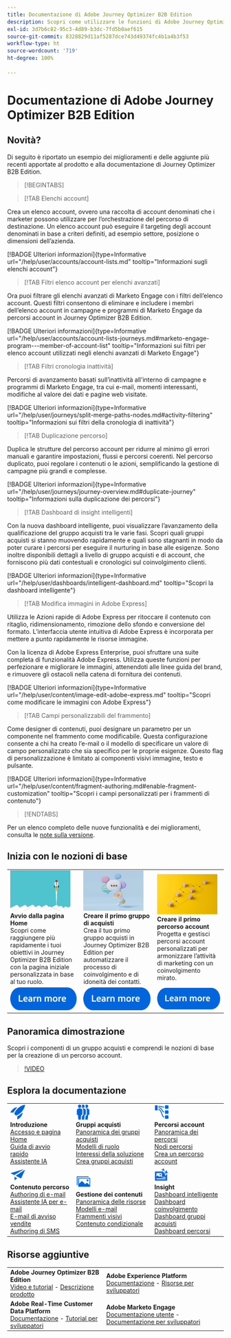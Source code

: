 ```yaml
---
title: Documentazione di Adobe Journey Optimizer B2B Edition
description: Scopri come utilizzare le funzioni di Adobe Journey Optimizer B2B Edition per orchestrare account e percorsi di gruppi acquisti utilizzando l’intelligenza artificiale generativa incorporata e l’automazione leader di settore.
exl-id: 3d7b6c82-95c3-4d89-b3dc-7fd5b0aef615
source-git-commit: 8328829d11af5287dce743d49374fc4b1a4b3f53
workflow-type: ht
source-wordcount: '719'
ht-degree: 100%

---
```


# Documentazione di Adobe Journey Optimizer B2B Edition

## Novità?

Di seguito è riportato un esempio dei miglioramenti e delle aggiunte più recenti apportate al prodotto e alla documentazione di Journey Optimizer B2B Edition.

>[!BEGINTABS]

>[!TAB Elenchi account]

Crea un elenco account, ovvero una raccolta di account denominati che i marketer possono utilizzare per l’orchestrazione del percorso di destinazione. Un elenco account può eseguire il targeting degli account denominati in base a criteri definiti, ad esempio settore, posizione o dimensioni dell’azienda.

[!BADGE Ulteriori informazioni]{type=Informative url="/help/user/accounts/account-lists.md" tooltip="Informazioni sugli elenchi account"}

>[!TAB Filtri elenco account per elenchi avanzati]

Ora puoi filtrare gli elenchi avanzati di Marketo Engage con i filtri dell’elenco account. Questi filtri consentono di eliminare e includere i membri dell’elenco account in campagne e programmi di Marketo Engage da percorsi account in Journey Optimizer B2B Edition.

[!BADGE Ulteriori informazioni]{type=Informative url="/help/user/accounts/account-lists-journeys.md#marketo-engage-program---member-of-account-list" tooltip="Informazioni sui filtri per elenco account utilizzati negli elenchi avanzati di Marketo Engage"}

>[!TAB Filtri cronologia inattività]

Percorsi di avanzamento basati sull’inattività all’interno di campagne e programmi di Marketo Engage, tra cui e-mail, momenti interessanti, modifiche al valore dei dati e pagine web visitate.

[!BADGE Ulteriori informazioni]{type=Informative url="/help/user/journeys/split-merge-paths-nodes.md#activity-filtering" tooltip="Informazioni sui filtri della cronologia di inattività"}

>[!TAB Duplicazione percorso]

Duplica le strutture del percorso account per ridurre al minimo gli errori manuali e garantire impostazioni, flussi e percorsi coerenti. Nel percorso duplicato, puoi regolare i contenuti o le azioni, semplificando la gestione di campagne più grandi e complesse.

[!BADGE Ulteriori informazioni]{type=Informative url="/help/user/journeys/journey-overview.md#duplicate-journey" tooltip="Informazioni sulla duplicazione dei percorsi"}

>[!TAB Dashboard di insight intelligenti]

Con la nuova dashboard intelligente, puoi visualizzare l’avanzamento della qualificazione del gruppo acquisti tra le varie fasi. Scopri quali gruppi acquisti si stanno muovendo rapidamente e quali sono stagnanti in modo da poter curare i percorsi per eseguire il nurturing in base alle esigenze. Sono inoltre disponibili dettagli a livello di gruppo acquisti e di account, che forniscono più dati contestuali e cronologici sul coinvolgimento clienti.

[!BADGE Ulteriori informazioni]{type=Informative url="/help/user/dashboards/intelligent-dashboard.md" tooltip="Scopri la dashboard intelligente"}

>[!TAB Modifica immagini in Adobe Express]

Utilizza le Azioni rapide di Adobe Express per ritoccare il contenuto con ritaglio, ridimensionamento, rimozione dello sfondo e conversione del formato. L’interfaccia utente intuitiva di Adobe Express è incorporata per mettere a punto rapidamente le risorse immagine.

Con la licenza di Adobe Express Enterprise, puoi sfruttare una suite completa di funzionalità Adobe Express. Utilizza queste funzioni per perfezionare e migliorare le immagini, attenendoti alle linee guida del brand, e rimuovere gli ostacoli nella catena di fornitura dei contenuti.

[!BADGE Ulteriori informazioni]{type=Informative url="/help/user/content/image-edit-adobe-express.md" tooltip="Scopri come modificare le immagini con Adobe Express"}

>[!TAB Campi personalizzabili del frammento]

Come designer di contenuti, puoi designare un parametro per un componente nel frammento come modificabile. Questa configurazione consente a chi ha creato l’e-mail o il modello di specificare un valore di campo personalizzato che sia specifico per le proprie esigenze. Questo flag di personalizzazione è limitato ai componenti visivi immagine, testo e pulsante.

[!BADGE Ulteriori informazioni]{type=Informative url="/help/user/content/fragment-authoring.md#enable-fragment-customization" tooltip="Scopri i campi personalizzati per i frammenti di contenuto"}

>[!ENDTABS]

Per un elenco completo delle nuove funzionalità e dei miglioramenti, consulta le [note sulla versione](../user/release-notes/release-notes.md). <!-- Stay up-to-date with the latest changes in our documentation by visiting the [documentation updates page](using/rn/documentation-updates.md).-->

## Inizia con le nozioni di base

<table style="table-layout:fixed">
  <tr style="border: 0;">
    <td>
    <a href="home-page.md"><img width="140px" src="./assets/launch.png" alt="Avvio utilizzo del prodotto"></a>
    <div><strong>Avvio dalla pagina Home</strong><br/>Scopri come raggiungere più rapidamente i tuoi obiettivi in Journey Optimizer B2B Edition con la pagina iniziale personalizzata in base al tuo ruolo.</div>
    </td>
      <td>
    <a href="buying-groups/buying-groups-overview.md"><img width="140px" src="./assets/communication.png" alt="Gruppi acquisti"></a>
    <div><strong>Creare il primo gruppo di acquisti</strong><br/>Crea il tuo primo gruppo acquisti in Journey Optimizer B2B Edition per automatizzare il processo di coinvolgimento e di idoneità dei contatti.</div>
    </td>
    <td>
    <a href="journeys/journey-overview.md"><img width="140px" src="./assets/flow.png" alt="Percorsi account"></a>
    <div><strong>Creare il primo percorso account</strong><br/>Progetta e gestisci percorsi account personalizzati per armonizzare l’attività di marketing con un coinvolgimento mirato. 
    </div>
    </td>
  </tr>
  <tr style="border: 0;">
    <td align="center"><a href="home-page.md"><img src="../assets/learn-more.svg" alt="Ulteriori informazioni"></a></td>
    <td align="center"><a href="buying-groups/buying-groups-overview.md"><img src="../assets/learn-more.svg" alt="Ulteriori informazioni"></a></td>
    <td align="center"><a href="journeys/journey-overview.md"><img src="../assets/learn-more.svg" alt="Ulteriori informazioni"></a></td>
    </tr>
</table>

## Panoramica dimostrazione

Scopri i componenti di un gruppo acquisti e comprendi le nozioni di base per la creazione di un percorso account.

>[!VIDEO](https://video.tv.adobe.com/v/3432054?quality=12)

## Esplora la documentazione

<table style="table-layout:auto">
  <tr style="border: 0;">
    <td>
      <img src="../assets/do-not-localize/icon-quick-start.svg" width="35px" alt="Introduzione"><br/>
      <strong>Introduzione</strong><br/><a href="home-page.md">Accesso e pagina Home</a><br/><a href="./start/get-started.md">Guida di avvio rapido</a> <br/><a href="./ai-assistant/ai-assistant-overview.md">Assistente IA</a>
    </td>
    <!--
    <td>
      <img src="../assets/do-not-localize/icon-configure.svg" width="35px"><br/>
      <strong>Configuration<br/>administration</strong><br/><a href="using/configuration/channel-surfaces.md">Channel surfaces</a> - <a href="using/configuration/about-data-sources-events-actions.md">Configure journeys</a>  - <a href="using/administration/permissions-overview.md">Access control</a> - <a href="using/administration/sandboxes.md">Sandboxes management</a>
    </td> -->
    <td>
      <img src="../assets/do-not-localize/icon_audience.svg" width="35px" alt="Gruppi acquisti"><br/>
      <strong>Gruppi acquisti</strong><br/><a href="./buying-groups/buying-groups-overview.md">Panoramica dei gruppi acquisti</a><br/><a href="./buying-groups/buying-groups-role-templates.md">Modelli di ruolo</a><br/><a href="./buying-groups/solution-interests.md">Interessi della soluzione</a><br/><a href="./buying-groups/buying-groups-create.md">Crea gruppi acquisti</a>
    </td>
    <td>
      <img src="../assets/do-not-localize/icon-paths.svg" width="35px" alt="Percorsi account"><br/>
      <strong>Percorsi account</strong><br/><a href="./journeys/journey-overview.md">Panoramica dei percorsi</a><br/><a href="./journeys/journey-nodes.md">Nodi percorsi</a><br/><a href="./journeys/journey-overview.md#create-an-account-journey">Crea un percorso account</a>
    </td>
  </tr>
  <tr style="border: 0;">
    <td>
      <img src="../assets/do-not-localize/icon-campaign.svg" width="35px" alt="Contenuto del percorso"><br/>
      <strong>Contenuto percorso</strong><br/><a href="./content/email-authoring.md">Authoring di e-mail</a><br/><a href="./content/ai-assistant-emails.md">Assistente IA per e-mail</a><br/><a href="./content/sales-alert-email.md">E-mail di avviso vendite</a><br/><a href="./content/sms-authoring.md">Authoring di SMS</a>
    </td>
        <td>
      <img src="../assets/do-not-localize/icon_assets.svg" width="35px" alt="Gestione dei contenuti"><br/>
      <strong>Gestione dei contenuti</strong><br/><a href="./content/assets-overview.md">Panoramica delle risorse</a><br/><a href="./content/email-templates.md">Modelli e-mail</a><br/><a href="./content/fragments.md">Frammenti visivi</a><br/><a href="./content/conditional-content.md">Contenuto condizionale</a>
    </td>
    <td>
      <img src="../assets/do-not-localize/icon-offer.svg" width="35px" alt="Insight e dashboard"><br/>
      <strong>Insight</strong><br/><a href="./dashboards/intelligent-dashboard.md">Dashboard intelligente</a><br/><a href="./dashboards/engagement-dashboard.md">Dashboard coinvolgimento</a><br/><a href="./dashboards/buying-groups-dashboard.md">Dashboard gruppi acquisti</a><br/><a href="./dashboards/journeys-dashboard.md">Dashboard percorsi</a>
    </td>

</tr>
</table>

## Risorse aggiuntive

<table style="table-layout:fixed"><tr style="border: 0;">
<tr><td><strong>Adobe Journey Optimizer B2B Edition</strong><br/>
<a href="https://experienceleague.adobe.com/it/docs/journey-optimizer-b2b-learn/tutorials/overview" target="_blank">Video e tutorial</a> - <a href="https://helpx.adobe.com/it/legal/product-descriptions/adobe-journey-optimizer-b2b.html" target="_blank">Descrizione prodotto</a> <!-- - <a href="https://www.adobe.com/content/dam/cc/en/security/pdfs/AJO_SecurityOverview.pdf" target="_blank">Security overview (PDF)</a> - <a href="https://developer.adobe.com/journey-optimizer-apis/" target="_blank">APIs reference</a> - <a href="https://experienceleague.adobe.com/tools/ajo-schemas/schema-dictionary.html?lang=it" target="_blank">Journey Optimizer Schema Dictionary</a> -->
</td>
<td><strong>Adobe Experience Platform</strong><br/>
<a href="https://experienceleague.adobe.com/it/docs/experience-platform/landing/home" target="_blank">Documentazione</a> - <a href="https://business.adobe.com/it/products/experience-platform/documentation-and-developer-resources.html" target="_blank">Risorse per sviluppatori</a>
</td></tr>
<tr><td><strong>Adobe Real-Time Customer Data Platform</strong><br/>
<a href="https://experienceleague.adobe.com/it/docs/experience-platform/rtcdp/home" target="_blank">Documentazione</a> - <a href="https://experienceleague.adobe.com/it/docs/platform-learn/getting-started-for-data-architects-and-data-engineers/overview" target="_blank">Tutorial per sviluppatori</a>
</td><td><strong>Adobe Marketo Engage</strong><br/>
<a href="https://experienceleague.adobe.com/it/docs/marketo/using/home" target="_blank">Documentazione utente</a> - <a href="https://experienceleague.adobe.com/it/docs/marketo-developer/marketo/home" target="_blank">Documentazione per sviluppatori</a>
</td>
</tr></table>

